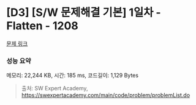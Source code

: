 # [D3] [S/W 문제해결 기본] 1일차 - Flatten - 1208 

[문제 링크](https://swexpertacademy.com/main/code/problem/problemDetail.do?contestProbId=AV139KOaABgCFAYh) 

### 성능 요약

메모리: 22,244 KB, 시간: 185 ms, 코드길이: 1,129 Bytes



> 출처: SW Expert Academy, https://swexpertacademy.com/main/code/problem/problemList.do